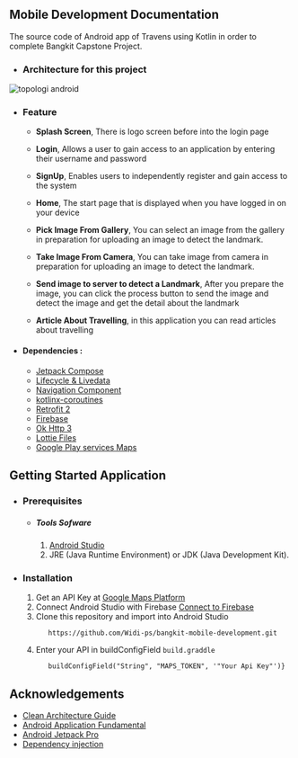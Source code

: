 
## Mobile Development Documentation
The source code of Android app of Travens using Kotlin in order to complete Bangkit Capstone Project.

 - ### Architecture for this project  
![topologi android](https://user-images.githubusercontent.com/69189062/172676880-dc62cf1c-b8ca-409f-8a1a-3e801603ecb4.png)

 - ### Feature
      * **Splash Screen**, There is logo screen before into the login page

      * **Login**, Allows a user to gain access to an application by entering their username and password

      * **SignUp**, Enables users to independently register and gain access to the system

      * **Home**, The start page that is displayed when you have logged in on your device

      * **Pick Image From Gallery**, You can select an image from the gallery in preparation for uploading an image to detect the landmark.
 
      * **Take Image From Camera**, You can take image from camera in preparation for uploading an image to detect the landmark.

      * **Send image to server to detect a Landmark**, After you prepare the image, you can click the process button to send the image and detect the image and get the detail about the landmark

      * **Article About Travelling**,  in this application you can read articles about travelling


* #### Dependencies :
  - [Jetpack Compose](https://developer.android.com/jetpack/compose)
  - [Lifecycle & Livedata](https://developer.android.com/jetpack/androidx/releases/lifecycle)
  - [Navigation Component](https://developer.android.com/jetpack/androidx/releases/navigation)
  - [kotlinx-coroutines](https://developer.android.com/kotlin/coroutines)    
  - [Retrofit 2](https://square.github.io/retrofit/)   
  - [Firebase](https://firebase.google.com/docs/)    
  - [Ok Http 3](https://square.github.io/okhttp/) 
  - [Lottie Files](https://lottiefiles.com/) 
  - [Google Play services Maps](https://developers.google.com/maps/documentation/android-sdk/get-api-key) 

## Getting Started Application

  - ### Prerequisites
      - ##### Tools Sofware
        1. [Android Studio](https://developer.android.com/studio)
        2. JRE (Java Runtime Environment) or JDK (Java Development Kit).

  - ### Installation
      1. Get an API Key at [Google Maps Platform](https://developers.google.com/maps/documentation/android-sdk/get-api-key)
      2. Connect Android Studio with Firebase [Connect to Firebase](https://developer.android.com/studio/write/firebase)
      3. Clone this repository and import into Android Studio    
          ```
             https://github.com/Widi-ps/bangkit-mobile-development.git
          ``` 
      4. Enter your API in buildConfigField `build.graddle`
         ``` defaultConfig {
            buildConfigField("String", "MAPS_TOKEN", '"Your Api Key"')}

  ## Acknowledgements
  * [Clean Architecture Guide](https://developer.android.com/jetpack/guide)
  * [Android Application Fundamental](https://developer.android.com/guide/components/fundamentals)
  * [Android Jetpack Pro](https://developer.android.com/jetpack)
  * [Dependency injection](https://developer.android.com/training/dependency-injection)

